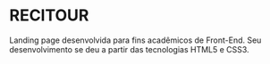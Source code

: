 # RECITOUR
Landing page desenvolvida para fins acadêmicos de Front-End. Seu desenvolvimento se deu a partir das tecnologias HTML5 e CSS3. <br/>
